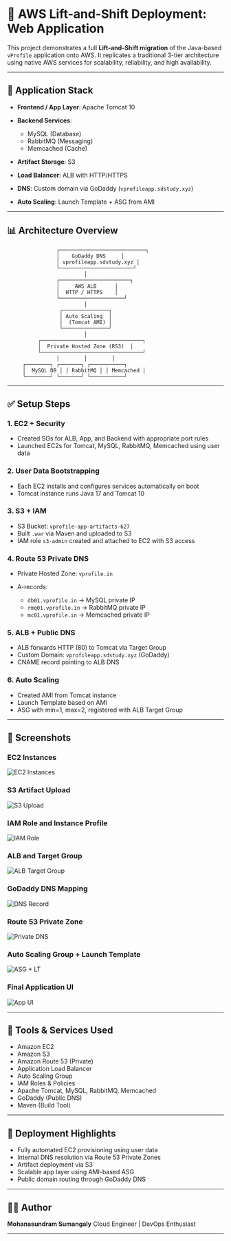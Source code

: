 # 🚀 AWS Lift-and-Shift Deployment: Web Application

This project demonstrates a full **Lift-and-Shift migration** of the Java-based `vProfile` application onto AWS. It replicates a traditional 3-tier architecture using native AWS services for scalability, reliability, and high availability.

---

## 📆 Application Stack

- **Frontend / App Layer**: Apache Tomcat 10
- **Backend Services**:

  - MySQL (Database)
  - RabbitMQ (Messaging)
  - Memcached (Cache)

- **Artifact Storage**: S3
- **Load Balancer**: ALB with HTTP/HTTPS
- **DNS**: Custom domain via GoDaddy (`vprofileapp.sdstudy.xyz`)
- **Auto Scaling**: Launch Template + ASG from AMI

---

## 📊 Architecture Overview

```text
                ┌────────────────────────────┐
                │    GoDaddy DNS     │
                │ vprofileapp.sdstudy.xyz │
                └────────────────────────┘
                         │
                ┌───────────────────────┐
                │     AWS ALB      │
                │  HTTP / HTTPS    │
                └─────────────────────┘
                         │
                 ┌───────────────┐
                 │ Auto Scaling  │
                 │  (Tomcat AMI) │
                 └───────────────┘
                         │
          ┌─────────────────────────────────┐
          │  Private Hosted Zone (R53)  │
          └─────────────────────────────────┘
                │        │        │
     ┌────────┐ ┌───────┐ ┌───────────┐
     │  MySQL DB │ │ RabbitMQ │ │ Memcached │
     └────────┘ └───────┘ └───────────┘
```

---

## ✅ Setup Steps

### 1. EC2 + Security

- Created SGs for ALB, App, and Backend with appropriate port rules
- Launched EC2s for Tomcat, MySQL, RabbitMQ, Memcached using user data

### 2. User Data Bootstrapping

- Each EC2 installs and configures services automatically on boot
- Tomcat instance runs Java 17 and Tomcat 10

### 3. S3 + IAM

- S3 Bucket: `vprofile-app-artifacts-627`
- Built `.war` via Maven and uploaded to S3
- IAM role `s3-admin` created and attached to EC2 with S3 access

### 4. Route 53 Private DNS

- Private Hosted Zone: `vprofile.in`
- A-records:

  - `db01.vprofile.in` → MySQL private IP
  - `rmq01.vprofile.in` → RabbitMQ private IP
  - `mc01.vprofile.in` → Memcached private IP

### 5. ALB + Public DNS

- ALB forwards HTTP (80) to Tomcat via Target Group
- Custom Domain: `vprofileapp.sdstudy.xyz` (GoDaddy)
- CNAME record pointing to ALB DNS

### 6. Auto Scaling

- Created AMI from Tomcat instance
- Launch Template based on AMI
- ASG with min=1, max=2, registered with ALB Target Group

---

## 📃 Screenshots

### EC2 Instances

![EC2 Instances](screenshots/ec2.png)

### S3 Artifact Upload

![S3 Upload](screenshots/s3-upload.png)

### IAM Role and Instance Profile

![IAM Role](screenshots/iam-role.png)

### ALB and Target Group

![ALB Target Group](screenshots/alb-tg.png)

### GoDaddy DNS Mapping

![DNS Record](screenshots/dns-godaddy.png)

### Route 53 Private Zone

![Private DNS](screenshots/r53-private-zone.png)

### Auto Scaling Group + Launch Template

![ASG + LT](screenshots/asg-launch-template.png)

### Final Application UI

![App UI](screenshots/app-ui.png)

---

## 🔧 Tools & Services Used

- Amazon EC2
- Amazon S3
- Amazon Route 53 (Private)
- Application Load Balancer
- Auto Scaling Group
- IAM Roles & Policies
- Apache Tomcat, MySQL, RabbitMQ, Memcached
- GoDaddy (Public DNS)
- Maven (Build Tool)

---

## 📄 Deployment Highlights

- Fully automated EC2 provisioning using user data
- Internal DNS resolution via Route 53 Private Zones
- Artifact deployment via S3
- Scalable app layer using AMI-based ASG
- Public domain routing through GoDaddy DNS

---

## 🧑‍💻 Author

**Mohanasundram Sumangaly**
Cloud Engineer | DevOps Enthusiast

---
